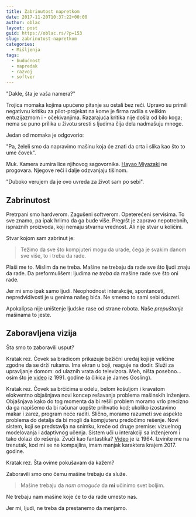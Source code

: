 ```yaml
---
title: Zabrinutost napretkom
date: 2017-11-20T10:37:22+00:00
author: oblac
layout: post
guid: https://oblac.rs/?p=153
slug: zabrinutost-napretkom
categories:
  - Mišljenja
tags:
  - budućnost
  - napredak
  - razvoj
  - softver
---
```


"Dakle, šta je vaša namera?"

<!--more-->

Trojica momaka kojima upućeno pitanje su ostali bez reči. Upravo su primili negativnu kritiku za pilot-projekat na kome je firma radila s velikim entuzijazmom i - očekivanjima. Razarajuća kritika nije došla od bilo koga; nema se puno prilika u životu sresti s ljudima čija dela nadmašuju mnoge.

Jedan od momaka je odgovorio:

"Pa, želeli smo da napravimo mašinu koja će znati da crta i slika kao što to ume čovek".

Muk. Kamera zumira lice njihovog sagovornika. [Hayao Miyazaki](https://en.wikipedia.org/wiki/Hayao_Miyazaki) ne progovara. Njegove reči i dalje odzvanjaju tišinom.

"Duboko verujem da je ovo uvreda za život sam po sebi".

## Zabrinutost

Pretrpani smo hardverom. Zagušeni softverom. Opeterećeni servisima. To sve znamo, pa ipak hrlimo da ga bude više. Pregršt je zapravo nepotrebnih, ispraznih proizvoda, koji nemaju stvarnu vrednost. Ali nije stvar u količini.

Stvar kojom sam zabrinut je:

> Težimo da sve što kompjuteri mogu da urade, čega je svakim danom sve više, to i treba da rade.

Plaši me to. Mislim da ne treba. Mašine ne trebaju da rade sve što ljudi znaju da rade. Da preformulišem: ljudima _ne treba_ da mašine rade sve što oni rade.

Jer mi smo ipak samo ljudi. Neophodnost interakcije, spontanosti, nepredvidivosti je u genima našeg bića. Ne smemo to sami sebi oduzeti.

Apokalipsa nije uništenje ljudske rase od strane robota. Naše _prepuštanje_ mašinama to jeste.

## Zaboravljena vizija

Šta smo to zaboravili usput?

Kratak rez. Čovek sa bradicom prikazuje bežični uređaj koji je veličine zgodne da se drži rukama. Ima ekran u boji, reaguje na dodir. Služi za upravljanje domom: od ulaznih vrata do televizora. Meh, ništa posebno... osim što je [video](https://youtu.be/1CsTH9S79qI) iz 1991. godine (a čikica je James Gosling).

Kratak rez. Čovek sa brčićima u odelu, belom košuljom i kravatom elokventno objašnjava novi koncep rešavanja problema mašinskih inženjera. Objašnjava kako do tog momenta da bi rešili problem moramo vrlo precizno da ga napišemo da bi računar uopšte prihvatio kod; ukoliko izostavimo makar i zarez, program neće raditi. Slično, moramo razumeti sve aspekte problema do detalja da bi mogli da kompjuteru predočimo rešenje. Novi sistem, koji se predstavlja na snimku, kreće od druge premise: vizuelnog modelovanja i adaptivnog učenja. Sistem uči u interakciji sa inženjerom i tako dolazi do rešenja. Zvuči kao fantastika? [Video](http://www.wgbh.org/article/?item_id=3360989) je iz 1964. Izvinite me na trenutak, kod mi se ne kompajlira, imam manjak karaktera krajem 2017. godine.

Kratak rez. Šta ovime pokušavam da kažem?

Zaboravili smo ono čemu mašine trebaju da služe.

> Mašine trebaju da _nam omoguće_ da **mi** učinimo svet boljim.

Ne trebaju nam mašine koje će to da rade umesto nas.

Jer mi, ljudi, ne treba da prestanemo da menjamo.